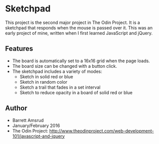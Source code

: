 # Sketchpad

This project is the second major project in The Odin Project.  It is a sketchpad that responds when the mouse is passed over it.  This was an early project of mine, written when I first learned JavaScript and jQuery.

## Features

- The board is automatically set to a 16x16 grid when the page loads.
- The board size can be changed with a button click.
- The sketchpad includes a variety of modes:
  - Sketch in solid red or blue
  - Sketch in random color
  - Sketch a trail that fades in a set interval
  - Sketch to reduce opacity in a board of solid red or blue

## Author

- Barrett Amsrud
- January/February 2016
- The Odin Project: http://www.theodinproject.com/web-development-101/javascript-and-jquery
